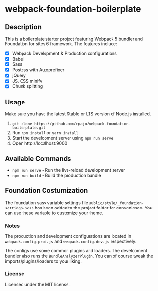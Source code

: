 # webpack-foundation-boilerplate

## Description
This is a boilerplate starter project featuring Webpack 5 bundler and Foundation for sites 6 framework. The features include:
-  [x] Webpack Development & Production configurations
-  [x] Babel
-  [x] Sass
-  [x] Postcss with Autoprefixer
-  [x] jQuery
-  [x] JS, CSS minify
-  [x] Chunk splitting

## Usage
Make sure you have the latest Stable or LTS version of Node.js installed.
1. `git clone https://github.com/rpajo/webpack-foundation-boilerplate.git`
2. Run `npm install` or `yarn install`
3. Start the development server using `npm run serve`
3. Open [http://localhost:9000](http://localhost:9000)

## Available Commands
- `npm run serve` - Run the live-reload development server
- `npm run build` - Build the production bundle

## Foundation Costumization
The foundation sass variable settings file `public/style/_foundation-settings.scss` has been added to the project folder for convenience. You can use these variable to customize your theme. 

### Notes
The production and development configurations  are located in `webpack.config.prod.js` and `webpack.config.dev.js` respectively.

The configs use some common plugins and loaders. The development bundler also runs the `BundleAnalyzerPlugin`. You can of course tweak the imports/plugins/loaders to your liking.

### License 
Licensed under the MIT license.

